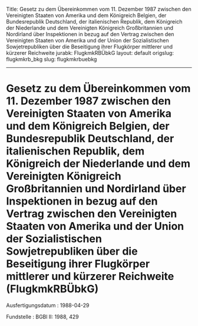 Title: Gesetz zu dem Übereinkommen vom 11. Dezember 1987 zwischen den Vereinigten
  Staaten von Amerika und dem Königreich Belgien, der Bundesrepublik Deutschland,
  der italienischen Republik, dem Königreich der Niederlande und dem Vereinigten Königreich
  Großbritannien und Nordirland über Inspektionen in bezug auf den Vertrag zwischen
  den Vereinigten Staaten von Amerika und der Union der Sozialistischen Sowjetrepubliken
  über die Beseitigung ihrer Flugkörper mittlerer und kürzerer Reichweite
jurabk: FlugkmkRBÜbkG
layout: default
origslug: flugkmkrb_bkg
slug: flugkmkrbuebkg

---

# Gesetz zu dem Übereinkommen vom 11. Dezember 1987 zwischen den Vereinigten Staaten von Amerika und dem Königreich Belgien, der Bundesrepublik Deutschland, der italienischen Republik, dem Königreich der Niederlande und dem Vereinigten Königreich Großbritannien und Nordirland über Inspektionen in bezug auf den Vertrag zwischen den Vereinigten Staaten von Amerika und der Union der Sozialistischen Sowjetrepubliken über die Beseitigung ihrer Flugkörper mittlerer und kürzerer Reichweite (FlugkmkRBÜbkG)

Ausfertigungsdatum
:   1988-04-29

Fundstelle
:   BGBl II: 1988, 429

